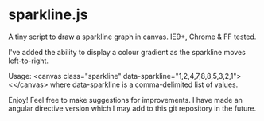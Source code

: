 sparkline.js
============

A tiny script to draw a sparkline graph in canvas. IE9+, Chrome & FF tested.

I've added the ability to display a colour gradient as the sparkline moves left-to-right.

Usage: &lt;canvas class="sparkline" data-sparkline="1,2,4,7,8,8,5,3,2,1"&gt;&lt;&lt;/canvas&gt; where data-sparkline is a comma-delimited list of values.

Enjoy! Feel free to make suggestions for improvements. I have made an angular directive version which I may add to this git repository in the future.
